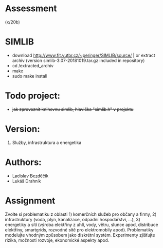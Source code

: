 # Assessment 

(x/20b)

# SIMLIB

- download http://www.fit.vutbr.cz/~peringer/SIMLIB/source/ | or extract archiv (version simlib-3.07-20181019.tar.gz included in repository)
- cd /extracted_archiv
- make
- sudo make install

# Todo project:

- ~~jak zprovoznit knihovnu simlib, hlavička "simlib.h" v projektu~~

# Version: 

1. Služby, infrastruktura a energetika

# Authors:

- Ladislav Bezděčík
- Lukáš Drahník

# Assignment

Zvolte si problematiku z oblasti 1) komerčních služeb pro občany a firmy, 2) infrastruktury (voda, plyn, kanalizace, odpadní hospodářství, ...), 3) energetiky a sítí (výroba elektřiny z uhlí, vody, větru, slunce apod, distribuce elektřiny, smartgrids, rozvodné sítě pro elektromobily apod). Problematiky modelujte vhodným způsobem jako diskrétní systém. Experimenty zjišťujte rizika, možnosti rozvoje, ekonomické aspekty apod.
